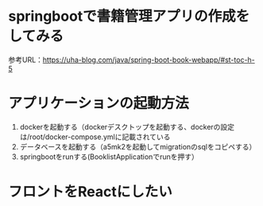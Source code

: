 # springbootで書籍管理アプリの作成をしてみる
参考URL：https://uha-blog.com/java/spring-boot-book-webapp/#st-toc-h-5


# アプリケーションの起動方法
1. dockerを起動する（dockerデスクトップを起動する、dockerの設定は/root/docker-compose.ymlに記載されている
3. データベースを起動する（a5mk2を起動してmigrationのsqlをコピペする）
2. springbootをrunする(BooklistApplicationでrunを押す）

# フロントをReactにしたい
